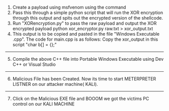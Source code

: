 1. Create a payload using msfvenom using the command
2. Pass this through a simple python script that will run the XOR encryption through this output and spits out the encrypted version of the shellcode. 
3. Run "XORencryption.py" to pass the raw payload and output the XOR encrypted payload
   python xor_encryptor.py raw.txt > xor_output.txt
4.  This output is to be copied and pasted  in the file "Windows Executable .cpp". The code for main.cpp is as follows:
    Copy the xor_output in this script "char b[] = {};"
----------------------------------------------------------------------------------------------
 
5. Compile the above C++ file into Portable Windows Executable using  Dev C++ or Visual Studio
 
----------------------------------------------------------------------------------------------
 
6.  Malicious File has been Created. Now its time to start METERPRETER LISTNER on our attacker machine( KALI).
 
----------------------------------------------------------------------------------------------
 
7. Click on the Malicious EXE file and BOOOM we got the victims PC control on our KALI MACHINE

